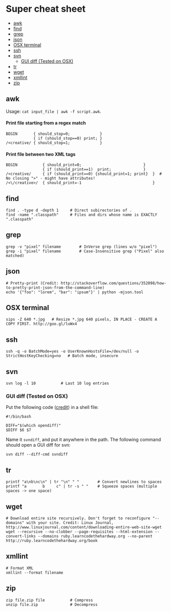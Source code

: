 # Super cheat sheet 

- [awk](#awk)
- [find](#find)
- [grep](#grep)
- [json](#json)
- [OSX terminal](#osx-terminal)
- [ssh](#ssh)
- [svn](#svn)
	- [GUI diff (Tested on OSX)](#gui-diff-tested-on-osx)
- [tr](#tr)
- [wget](#wget)
- [xmllint](#xmllint)
- [zip](#zip)

## awk

Usage: `cat input_file | awk -f script.awk`.

#### Print file starting from a regex match

	BEGIN       { should_stop=0;             }
	            { if (should_stop==0) print; }
	/<creative/ { should_stop=1;             }

#### Print file between two XML tags

	BEGIN           { should_print=0;                      		}
	                { if (should_print==1)  print;         		}
	/<creative/     { if (should_print==0) {should_print=1; print}  }  # No closing ">" - might have attributes!
	/<\/creative>/  { should_print=-1                            	}

## find

	find . -type d -depth 1		# Direct subirectories of .
	find -name ".classpath"		# Files and dirs whose name is EXACTLY ".classpath"
	
## grep

	grep -v "pixel" filename		# InVerse grep (lines w/o "pixel")
	grep -i "pixel" filename		# Case-Insensitive grep ("Pixel" also matched)
	
## json

	# Pretty-print (Credit: http://stackoverflow.com/questions/352098/how-to-pretty-print-json-from-the-command-line)
	echo '{"foo": "lorem", "bar": "ipsum"}' | python -mjson.tool


## OSX terminal

	sips -Z 640 *.jpg	# Resize *.jpg 640 pixels, IN PLACE - CREATE A COPY FIRST. http://goo.gl/luWx4

## ssh

	ssh -q -o BatchMode=yes -o UserKnownHostsFile=/dev/null -o StrictHostKeyChecking=no   # Batch mode, insecure

## svn

	svn log -l 10			# Last 10 log entries
	
### GUI diff (Tested on OSX)

Put the following code ([credit](http://dtobi.wordpress.com/2010/05/27/use-filemerge-with-svn-diff/)) in a shell file:

	#!/bin/bash
	
	DIFF="$(which opendiff)"
	$DIFF $6 $7

Name it `svndiff`, and put it anywhere in the path. The following command should open a GUI diff for svn:

    svn diff --diff-cmd svndiff

## tr
	printf "a\nb\nc\n" | tr "\n" " "        # Convert newlines to spaces
	printf "a       b     c" | tr -s " "    # Squeeze spaces (multiple spaces -> one space)

## wget

	# Download entire site recursively. Don't forget to reconfigure "--domains" with your site. Credit: Linux Journal, http://www.linuxjournal.com/content/downloading-entire-web-site-wget
	wget --recursive --no-clobber --page-requisites --html-extension --convert-links --domains ruby.learncodethehardway.org --no-parent http://ruby.learncodethehardway.org/book


## xmllint

	# Format XML
	xmllint --format filename
	
## zip

	zip file.zip file			# Compress
	unzip file.zip				# Decompress
